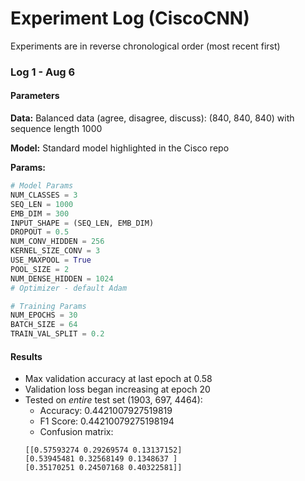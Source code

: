 # Experiment Log (CiscoCNN)
Experiments are in reverse chronological order (most recent first)

### Log 1 - Aug 6
#### Parameters

**Data:** Balanced data (agree, disagree, discuss): (840, 840, 840) with sequence length 1000

**Model:** Standard model highlighted in the Cisco repo

**Params:**
```python
# Model Params
NUM_CLASSES = 3
SEQ_LEN = 1000
EMB_DIM = 300
INPUT_SHAPE = (SEQ_LEN, EMB_DIM)
DROPOUT = 0.5
NUM_CONV_HIDDEN = 256
KERNEL_SIZE_CONV = 3
USE_MAXPOOL = True
POOL_SIZE = 2
NUM_DENSE_HIDDEN = 1024
# Optimizer - default Adam

# Training Params
NUM_EPOCHS = 30
BATCH_SIZE = 64
TRAIN_VAL_SPLIT = 0.2
```

#### Results

* Max validation accuracy at last epoch at 0.58
* Validation loss began increasing at epoch 20
* Tested on *entire* test set (1903, 697, 4464):
    * Accuracy: 0.4421007927519819
    * F1 Score: 0.44210079275198194
    * Confusion matrix:
    ```
    [[0.57593274 0.29269574 0.13137152]
    [0.53945481 0.32568149 0.1348637 ]
    [0.35170251 0.24507168 0.40322581]]
    ```